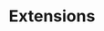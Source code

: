 ---
title: Extensions
description: >
  Extensions are software programs built on web technologies (such as HTML, CSS,
  and JavaScript) that enable users to customize the Chrome browsing experience.
layout: 'layouts/project-landing.njk'
---
